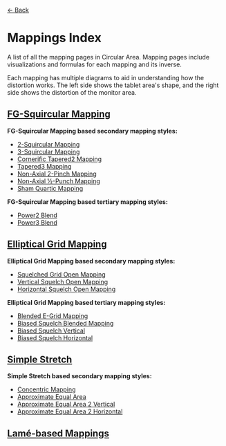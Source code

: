 [<- Back](../README.md)

# Mappings Index

A list of all the mapping pages in Circular Area. Mapping pages include visualizations and formulas for each mapping and its inverse.

Each mapping has multiple diagrams to aid in understanding how the distortion works. The left side shows the tablet area's shape, and the right side shows the distortion of the monitor area.

## [FG-Squircular Mapping](./mappings/fg_squircular_mapping.md)

**FG-Squircular Mapping based secondary mapping styles:** 

- [2-Squircular Mapping](./mappings/2_squircular_mapping.md)
- [3-Squircular Mapping](./mappings/3_squircular_mapping.md)
- [Cornerific Tapered2 Mapping](./mappings/cornerific_tapered2_mapping.md)
- [Tapered3 Mapping](./mappings/tapered3_mapping.md)
- [Non-Axial 2-Pinch Mapping](./mappings/non_axial_2_pinch_mapping.md)
- [Non-Axial ½-Punch Mapping](./mappings/non_axial_half_punch_mapping.md)
- [Sham Quartic Mapping](./mappings/sham_quartic_mapping.md)

**FG-Squircular Mapping based tertiary mapping styles:** 

- [Power2 Blend](./mappings/power2_blend.md)
- [Power3 Blend](./mappings/power3_blend.md)

## [Elliptical Grid Mapping](./mappings/elliptical_grid_mapping.md)

**Elliptical Grid Mapping based secondary mapping styles:** 

- [Squelched Grid Open Mapping](./mappings/squelched_grid_open_mapping.md)
- [Vertical Squelch Open Mapping](./mappings/vertical_squelch_open_mapping.md)
- [Horizontal Squelch Open Mapping](./mappings/horizontal_squelch_open_mapping.md)

**Elliptical Grid Mapping based tertiary mapping styles:**

- [Blended E-Grid Mapping](./mappings/blended_e_grid_mapping.md)
- [Biased Squelch Blended Mapping](./mappings/biased_squelch_blended_mapping.md)
- [Biased Squelch Vertical](./mappings/biased_squelch_vertical.md)
- [Biased Squelch Horizontal](./mappings/biased_squelch_horizontal.md)

## [Simple Stretch](./mappings/simple_stretch.md)

**Simple Stretch based secondary mapping styles:** 

- [Concentric Mapping](./mappings/concentric_mapping.md)
- [Approximate Equal Area](./mappings/approximate_equal_area.md)
- [Approximate Equal Area 2 Vertical](./mappings/approximate_equal_area_2_vertical.md)
- [Approximate Equal Area 2 Horizontal](./mappings/approximate_equal_area_2_horizontal.md)

## [Lamé-based Mappings](./mappings/lamé_based_mappings.md)